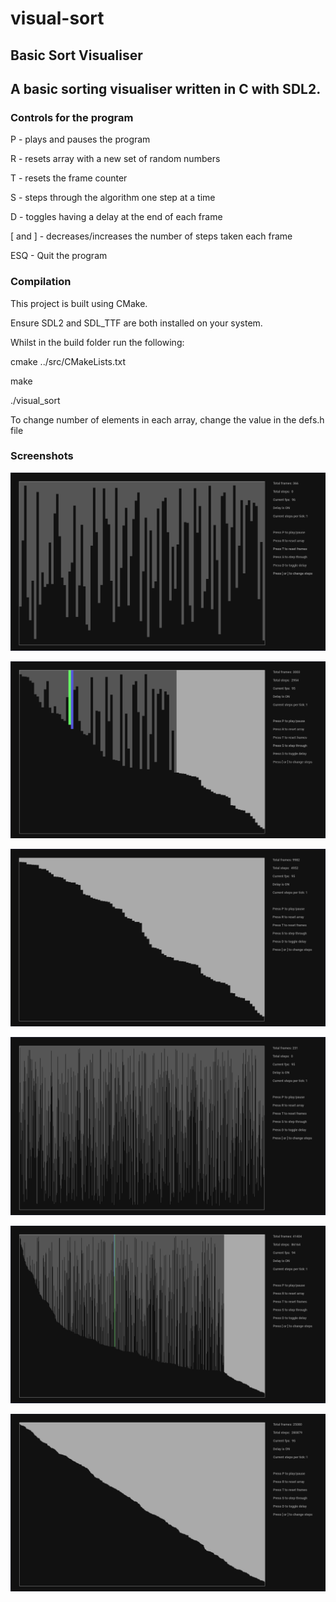 # visual-sort
## Basic Sort Visualiser 


## A basic sorting visualiser written in C with SDL2.

### Controls for the program

P - plays and pauses the program

R - resets array with a new set of random numbers

T - resets the frame counter

S - steps through the algorithm one step at a time

D - toggles having a delay at the end of each frame

[ and ] - decreases/increases the number of steps taken each frame

ESQ - Quit the program


### Compilation

This project is built using CMake.

Ensure SDL2 and SDL_TTF are both installed on your system.



Whilst in the build folder run the following:

cmake ../src/CMakeLists.txt

make

./visual_sort


To change number of elements in each array, change the value in the defs.h file

### Screenshots

![Unsorted Array](/imgs/unsorted150.png?raw=true "Unsorted 150 elements")

![Partially sorted Array](/imgs/partialsort150.png?raw=true "Partially Sorted 150 elements")

![Sorted Array](/imgs/sorted150.png?raw=true "Sorted 150 elements")


![Unsorted Array](/imgs/Unsorted.png?raw=true "Unsorted")

![Partially Sorted Array](/imgs/partialsort.png?raw=true "Partially sorted")

![Sorted Array](/imgs/sorted.png?raw=true "Sorted")
